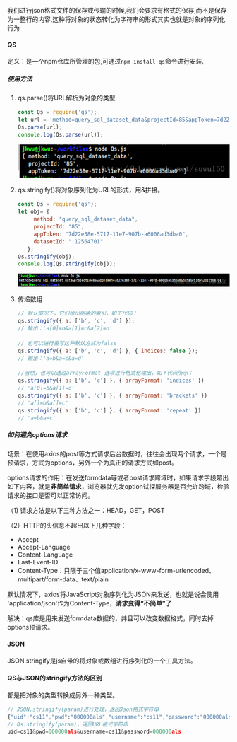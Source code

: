 我们进行json格式文件的保存或传输的时候,我们会要求有格式的保存,而不是保存为一整行的内容,这种将对象的状态转化为字符串的形式其实也就是对象的序列化行为

#### QS

定义：是一个npm仓库所管理的包,可通过`npm install qs`命令进行安装.

##### 使用方法

1. qs.parse()将URL解析为对象的类型

   ```js
   const Qs = require('qs');
   let url = 'method=query_sql_dataset_data&projectId=85&appToken=7d22e38e-5717-11e7-907b-a6006ad3dba0';
   Qs.parse(url);
   console.log(Qs.parse(url));
   ```

   [![img](images/1329237-20190626100326140-87636850.png)](https://img2018.cnblogs.com/blog/1329237/201906/1329237-20190626100326140-87636850.png)

2. qs.stringify()将对象序列化为URL的形式，用&拼接。

   ```js
   const Qs = require('qs');
   let obj= {
        method: "query_sql_dataset_data",
        projectId: "85",
        appToken: "7d22e38e-5717-11e7-907b-a6006ad3dba0",
        datasetId: " 12564701"
      };
   Qs.stringify(obj);
   console.log(Qs.stringify(obj));
   ```

   ![img](images/1329237-20190626100337971-465411481.png)

3. 传递数组

   ```js
   // 默认情况下，它们给出明确的索引，如下代码：
   qs.stringify({ a: ['b', 'c', 'd'] });
   // 输出：'a[0]=b&a[1]=c&a[2]=d'
   
   // 也可以进行重写这种默认方式为false
   qs.stringify({ a: ['b', 'c', 'd'] }, { indices: false });
   // 输出：'a=b&a=c&a=d'
   
   //当然，也可以通过arrayFormat 选项进行格式化输出，如下代码所示：
   qs.stringify({ a: ['b', 'c'] }, { arrayFormat: 'indices' })
   // 'a[0]=b&a[1]=c'
   qs.stringify({ a: ['b', 'c'] }, { arrayFormat: 'brackets' })
   // 'a[]=b&a[]=c'
   qs.stringify({ a: ['b', 'c'] }, { arrayFormat: 'repeat' })
   // 'a=b&a=c'
   ```

##### 如何避免options请求

场景：在使用axios的post等方式请求后台数据时，往往会出现两个请求，一个是预请求，方式为options，另外一个为真正的请求方式如post。

options请求的作用：在发送formdata等或者post请求跨域时，如果请求字段超出如下内容，就是**非简单请求**，浏览器就先发option试探服务器是否允许跨域，检验请求的接口是否可以正常访问。

（1) 请求方法是以下三种方法之一：HEAD，GET，POST

（2）HTTP的头信息不超出以下几种字段：

- Accept
- Accept-Language
- Content-Language
- Last-Event-ID
- Content-Type：只限于三个值application/x-www-form-urlencoded、multipart/form-data、text/plain

默认情况下，axios将JavaScript对象序列化为JSON来发送，也就是说会使用 'application/json'作为Content-Type，**请求变得“不简单”了**

解决：qs库是用来发送formdata数据的，并且可以改变数据格式，同时去掉options预请求。

#### JSON

JSON.stringify是js自带的将对象或数组进行序列化的一个工具方法。

#### QS与JSON的stringify方法的区别

都是把对象的类型转换成另外一种类型。

```js
// JSON.stringify(param)进行处理，返回Json格式字符串
{"uid":"cs11","pwd":"000000als","username":"cs11","password":"000000als"}       
// Qs.stringify(param)，返回URL格式字符串
uid=cs11&pwd=000000als&username=cs11&password=000000als                   
```

##### 